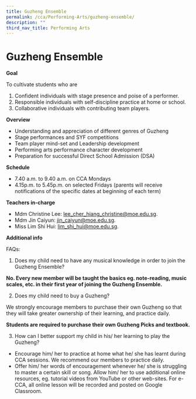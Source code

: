 ```yaml
---
title: Guzheng Ensemble
permalink: /cca/Performing-Arts/guzheng-ensemble/
description: ""
third_nav_title: Performing Arts
---
```

# Guzheng Ensemble

**Goal**

To cultivate students who are

1. Confident individuals with stage presence and poise of a performer.
2. Responsible individuals with self-discipline practice at home or school.
3. Collaborative individuals with contributing team players.

**Overview**

- Understanding and appreciation of different genres of Guzheng
- Stage performances and SYF competitions
- Team player mind-set and Leadership development
- Performing arts performance character development
- Preparation for successful Direct School Admission (DSA)

**Schedule**

- 7.40 a.m. to 9.40 a.m. on CCA Mondays
- 4.15p.m. to 5.45p.m. on selected Fridays (parents will receive notifications of the specific dates at beginning of each term)

**Teachers in-charge**

- Mdm Christine Lee:  <a href="mailto:lee_cher_hiang_christine@moe.edu.sg">lee_cher_hiang_christine@moe.edu.sg</a>.<br> 
- Mdm Jin Caiyun: <a href="mailto: jin_caiyun@moe.edu.sg"> jin_caiyun@moe.edu.sg</a>.<br> 
- Miss Lim Shi Hui: <a href="mailto:lim_shi_hui@moe.edu.sg">lim_shi_hui@moe.edu.sg</a>.<br> 

**Additional info**

FAQs:

1. Does my child need to have any musical knowledge in order to join the Guzheng Ensemble? <br>

**No. Every new member will be taught the basics eg. note-reading, music scales, etc. in their first year of joining the Guzheng Ensemble.**

2. Does my child need to buy a Guzheng?

We strongly encourage members to purchase their own Guzheng so that they will take greater ownership of their learning, and practice daily.

**Students are required to purchase their own Guzheng Picks and textbook.**

3. How can I better support my child in his/ her learning to play the Guzheng? <br>

- Encourage him/ her to practice at home what he/ she has learnt during CCA sessions. We recommend our members to practice daily.
- Offer him/ her words of encouragement whenever he/ she is struggling to master a certain skill or song. Allow him/ her to use additional online resources, eg. tutorial videos from YouTube or other web-sites. For e-CCA, all online lesson will be recorded and posted on Google Classroom.